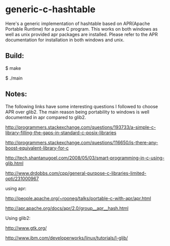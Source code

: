 generic-c-hashtable
===================

Here's a generic implementation of hashtable based on APR(Apache Portable Runtime) for a pure C program. This works on both windows as well as unix provided apr packages are installed. Please refer to the APR documentation for installation in both windows and unix.

Build:
------
$ make

$ ./main

Notes:
------

The following links have some interesting questions I followed to choose APR over glib2. The main reason being portability to windows is well documented in apr compared to glib2.

http://programmers.stackexchange.com/questions/193733/a-simple-c-library-filling-the-gaps-in-standard-c-posix-libraries

http://programmers.stackexchange.com/questions/116650/is-there-any-boost-equivalent-library-for-c

http://tech.shantanugoel.com/2008/05/03/smart-programming-in-c-using-glib.html

http://www.drdobbs.com/cpp/general-purpose-c-libraries-limited-opti/231000967

using apr:

http://people.apache.org/~rooneg/talks/portable-c-with-apr/apr.html

http://apr.apache.org/docs/apr/2.0/group__apr__hash.html

Using glib2:

http://www.gtk.org/

http://www.ibm.com/developerworks/linux/tutorials/l-glib/
